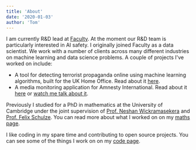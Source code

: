```yaml
---
title: 'About'
date: '2020-01-03'
author: 'Tom'
---
```


I am currently R&D lead at [Faculty][faculty]. At the moment our R&D team is
particularly interested in AI safety. I originally joined Faculty as a data
scientist. We work with a number of clients across many different industries on
machine learning and data science problems. A couple of projects I've worked on
include:

- A tool for detecting terrorist propaganda online using machine learning
  algorithms, built for the UK Home Office. Read about it
  [here][blackflag-article].
- A media monitoring application for Amnesty International. Read about it
  [here][amnesty-article] or [watch me talk about it][demo-day].

Previously I studied for a PhD in mathematics at the University of Cambridge
under the joint supervision of [Prof. Neshan Wickramasekera][neshan-homepage]
and [Prof. Felix Schulze][felix-homepage]. You can read more about what I worked
on on my [maths page](/maths).

I like coding in my spare time and contributing to open source projects. You can
see some of the things I work on on my [code page](/code).

[faculty]: https://faculty.ai
[blackflag-article]: https://www.bbc.co.uk/news/technology-43037899

<!-- prettier-ignore -->
[amnesty-article]: https://www.cio.co.uk/it-strategy/amnesty-international-cio-adopts-data-science-track-press-data-3671814/
[demo-day]: https://www.youtube.com/watch?v=8aZdJwY79OE
[neshan-homepage]: https://www.dpmms.cam.ac.uk/person/ngw24
[felix-homepage]: https://felixschulze.eu/
